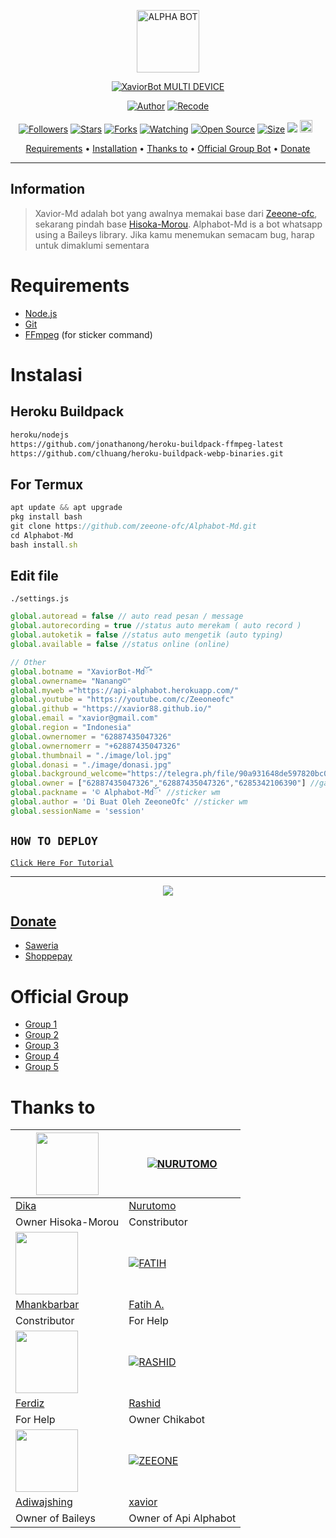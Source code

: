<p align="center">
<img src="https://github.com/zeeone-ofc/Alphabot-Md/blob/v7.1/image/lol_1.jpg" alt="ALPHA BOT" width="100"/>


</p>
<p align="center">
<a href="#"><img title="XaviorBot MULTI DEVICE" src="https://img.shields.io/badge/ALPHABOT MULTI DEVICE-green?colorA=%23ff0000&colorB=%23017e40&style=for-the-badge"></a>
</p>
<p align="center">
<a href="https://github.com/DikaArdnt"><img title="Author" src="https://img.shields.io/badge/Author-Dika-red.svg?style=for-the-badge&logo=github"></a>
<a href="https://github.com/zeeone-ofc/Alphabot-Md"><img title="Recode" src="https://img.shields.io/badge/Recode-ZeeoneOfc-red.svg?style=for-the-badge&logo=github"></a>
</p>
<p align="center">
<a href="https://github.com/zeeone-ofc/followers"><img title="Followers" src="https://img.shields.io/github/followers/zeeone-ofc?color=red&style=flat-square"></a>
<a href="https://github.com/zeeone-ofc/Alphabot-Md/stargazers/"><img title="Stars" src="https://img.shields.io/github/stars/zeeone-ofc/Alphabot-Md?color=blue&style=flat-square"></a>
<a href="https://github.com/zeeone-ofc/Alphabot-Md/network/members"><img title="Forks" src="https://img.shields.io/github/forks/zeeone-ofc/Alphabot-Md?color=red&style=flat-square"></a>
<a href="https://github.com/zeeone-ofc/Alphabot-Md/watchers"><img title="Watching" src="https://img.shields.io/github/watchers/zeeone-ofc/Alphabot-Md?label=Watchers&color=blue&style=flat-square"></a>
<a href="https://github.com/zeeone-ofc/Alphabot-Md"><img title="Open Source" src="https://badges.frapsoft.com/os/v2/open-source.svg?v=103"></a>
<a href="https://github.com/zeeone-ofc/Alphabot-Md/"><img title="Size" src="https://img.shields.io/github/repo-size/zeeone-ofc/Alphabot-Md?style=flat-square&color=green"></a>
<a href="https://hits.seeyoufarm.com"><img src="https://hits.seeyoufarm.com/api/count/incr/badge.svg?url=https%3A%2F%2Fgithub.com%2Fzeeone-ofc%2FAlphabot-Md&count_bg=%2379C83D&title_bg=%23555555&icon=probot.svg&icon_color=%2300FF6D&title=hits&edge_flat=false"/></a>
<a href="https://github.com/zeeone-ofc/Alphabot-Md/graphs/commit-activity"><img height="20" src="https://img.shields.io/badge/Maintained%3F-yes-green.svg"></a>&nbsp;&nbsp;
</p>

<p align="center">
  <a href="https://github.com/zeeone-ofc/Alphabot-Md#requirements">Requirements</a> •
  <a href="https://github.com/zeeone-ofc/Alphabot-Md#instalasi">Installation</a> •
  <a href="https://github.com/zeeone-ofc/Alphabot-Md#thanks-to">Thanks to</a> •
  <a href="https://github.com/zeeone-ofc/Alphabot-Md#Official-Group"> Official Group Bot</a> •
  <a href="https://github.com/zeeone-ofc/Alphabot-Md#donate">Donate</a>
</p>
</div>


---

## Information
> Xavior-Md adalah bot yang awalnya memakai base dari [Zeeone-ofc](https://github.com/rashidsiregar28/chikabot/blob/main/README.md), sekarang pindah base [Hisoka-Morou](https://github.com/DikaArdnt/Hisoka-Morou). Alphabot-Md is a bot whatsapp using a Baileys library.
> Jika kamu menemukan semacam bug, harap untuk dimaklumi sementara

# Requirements
* [Node.js](https://nodejs.org/en/)
* [Git](https://git-scm.com/downloads)
* [FFmpeg](https://github.com/BtbN/FFmpeg-Builds/releases/download/autobuild-2020-12-08-13-03/ffmpeg-n4.3.1-26-gca55240b8c-win64-gpl-4.3.zip) (for sticker command)

# Instalasi
## Heroku Buildpack
```bash
heroku/nodejs
https://github.com/jonathanong/heroku-buildpack-ffmpeg-latest
https://github.com/clhuang/heroku-buildpack-webp-binaries.git
```
## For Termux
```ts
apt update && apt upgrade
pkg install bash
git clone https://github.com/zeeone-ofc/Alphabot-Md.git
cd Alphabot-Md
bash install.sh
```

## Edit file
`./settings.js`
```ts
global.autoread = false // auto read pesan / message
global.autorecording = true //status auto merekam ( auto record )
global.autoketik = false //status auto mengetik (auto typing)
global.available = false //status online (online)

// Other
global.botname = "XaviorBot-Mdོ"
global.ownername= "Nanang©️"
global.myweb ="https://api-alphabot.herokuapp.com/"
global.youtube = "https://youtube.com/c/Zeeoneofc"
global.github = "https://xavior88.github.io/"
global.email = "xavior@gmail.com"
global.region = "Indonesia"
global.ownernomer = "62887435047326"
global.ownernomerr = "+62887435047326"
global.thumbnail = "./image/lol.jpg"
global.donasi = "./image/donasi.jpg"
global.background_welcome="https://telegra.ph/file/90a931648de597820bc08.jpg" // maks size 30kb, agar welcome image nya tdk delay
global.owner = ["62887435047326","62887435047326","6285342106390"] //ganti agar fitur owner bisa di gunakan
global.packname = '© Alphabot-Mdོ' //sticker wm
global.author = 'Di Buat Oleh ZeeoneOfc' //sticker wm
global.sessionName = 'session'
```

## ```HOW TO DEPLOY```

[`Click Here For Tutorial`](https://youtu.be/SdKHkld2NcI)<br>

----------

<p align="center">
  <a href="https://youtu.be/SdKHkld2NcI"><img src="https://a.top4top.io/p_2081imvxm1.jpg" />
</p>

## Donate
- [Saweria](https://saweria.co/nanang13?utm_source=Nanang13&utm_medium=Nanang13)
- [Shoppepay](https://a.top4top.io/p_23779qtrw1.jpg)



# Official Group
- [Group 1](https://chat.whatsapp.com/EU890BcXjyBDkNaUT5WmYV)
- [Group 2](https://chat.whatsapp.com/E8NExJwIbhBJYzssfqJNsE)
- [Group 3](https://chat.whatsapp.com/KCSqHTky1apG7ApePsfiPy)
- [Group 4](https://chat.whatsapp.com/KwmvHr7VMFj7r5ry9xmMsU)
- [Group 5](https://chat.whatsapp.com/ELa7GhU0sP4EvXcVimQYtz)

# Thanks to
<a href="https://github.com/DikaArdnt"><img src="https://github.com/DikaArdnt.png?size=100" width="100" height="100"></a> | [![NURUTOMO](https://github.com/Nurutomo.png?size=100)](https://github.com/Nurutomo) 
---|---
[Dika](https://github.com/DikaArdnt)  | [Nurutomo](https://github.com/Nurutomo)
Owner Hisoka-Morou | Constributor |
<a href="https://github.com/MhankBarBar"><img src="https://github.com/MhankBarBar.png?size=100" width="100" height="100"></a> | [![FATIH](https://github.com/fatiharridho.png?size=100)](https://github.com/fatiharridho) 
[Mhankbarbar](https://github.com/MhankBarBar)  | [Fatih A.](https://github.com/fatiharridho)
Constributor | For Help |
<a href="https://github.com/FERDIZ-afk"><img src="https://github.com/FERDIZ-afk.png?size=100" width="100" height="100"></a> | [![RASHID](http://github.com/rashidsiregar28.png?size=100)](http://github.com/rashidsiregar28) 
[Ferdiz](https://github.com/FERDIZ-afk)  | [Rashid](https://github.com/rashidsiregar28)
For Help | Owner Chikabot |
<a href="https://github.com/adiwajshing"><img src="https://github.com/adiwajshing.png?size=100" width="100" height="100"></a> | [![ZEEONE](https://github.com/account?size=100)](https://github.com/Xavior88) 
[Adiwajshing](https://github.com/adiwajshing) | [xavior](https://github.com/Xavior88)
Owner of Baileys | Owner of Api Alphabot | 

